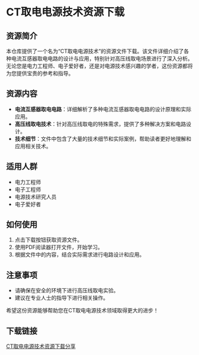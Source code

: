 # CT取电电源技术资源下载

## 资源简介

本仓库提供了一个名为“CT取电电源技术”的资源文件下载。该文件详细介绍了各种电流互感器取电电路的设计与应用，特别针对高压线取电场景进行了深入分析。无论您是电力工程师、电子爱好者，还是对电源技术感兴趣的学者，这份资源都将为您提供宝贵的参考和指导。

## 资源内容

- **电流互感器取电电路**：详细解析了多种电流互感器取电电路的设计原理和实际应用。
- **高压线取电技术**：针对高压线取电的特殊需求，提供了多种解决方案和电路设计。
- **技术细节**：文件中包含了大量的技术细节和实际案例，帮助读者更好地理解和应用相关技术。

## 适用人群

- 电力工程师
- 电子工程师
- 电源技术研究人员
- 电子爱好者

## 如何使用

1. 点击下载按钮获取资源文件。
2. 使用PDF阅读器打开文件，开始学习。
3. 根据文件中的内容，结合实际需求进行电路设计和应用。

## 注意事项

- 请确保在安全的环境下进行高压线取电实验。
- 建议在专业人士的指导下进行相关操作。

希望这份资源能够帮助您在CT取电电源技术领域取得更大的进步！

## 下载链接

[CT取电电源技术资源下载分享](https://pan.quark.cn/s/2e830cd6d6de)